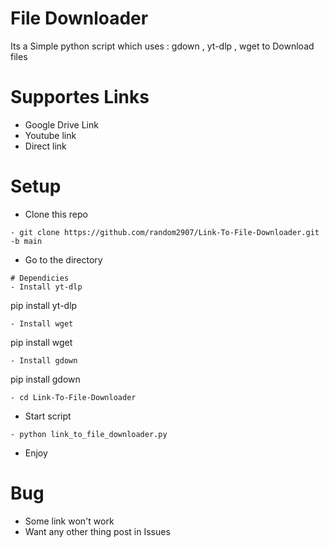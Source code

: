 # File Downloader
Its a Simple python script which uses : gdown , yt-dlp , wget to Download files

# Supportes Links
- Google Drive Link
- Youtube link
- Direct link

# Setup
- Clone this repo
```
- git clone https://github.com/random2907/Link-To-File-Downloader.git -b main
```
- Go to the directory
```
# Dependicies
- Install yt-dlp
```
pip install yt-dlp
```
- Install wget
```
pip install wget
```
- Install gdown
```
pip install gdown
```
- cd Link-To-File-Downloader
```
- Start script
```
- python link_to_file_downloader.py
```
- Enjoy

# Bug
- Some link won't work 
- Want any other thing post in Issues


